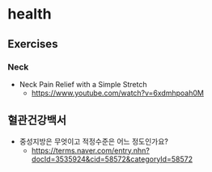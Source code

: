 # health
## Exercises
### Neck
* Neck Pain Relief with a Simple Stretch
  * https://www.youtube.com/watch?v=6xdmhpoah0M

## 혈관건강백서
* 중성지방은 무엇이고 적정수준은 어느 정도인가요?
  * https://terms.naver.com/entry.nhn?docId=3535924&cid=58572&categoryId=58572
